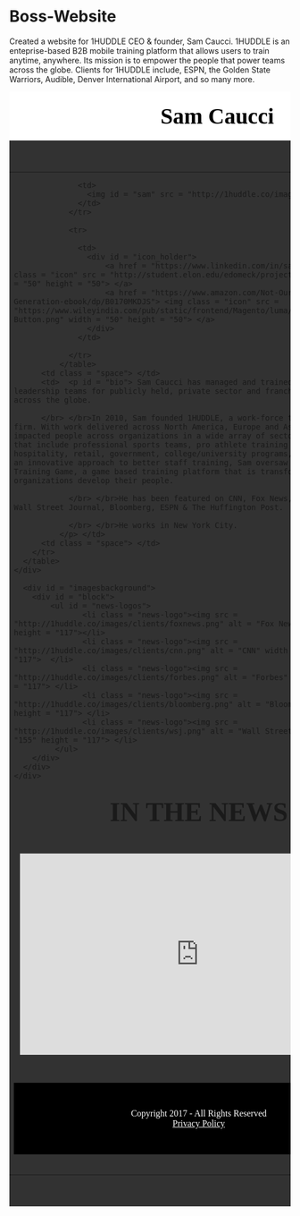 # Boss-Website

Created a website for 1HUDDLE CEO & founder, Sam Caucci. 1HUDDLE is an enteprise-based B2B mobile training platform that allows users to train anytime, anywhere. Its mission is to empower the people that power teams across the globe. Clients for 1HUDDLE include, ESPN, the Golden State Warriors, Audible, Denver International Airport, and so many more. 

<!DOCTYPE html>
<html>

<head>

<link href='https://fonts.googleapis.com/css?family=Raleway' rel='stylesheet'>

<style>
#header_container{
  background-color: white;
  background-size:cover;
  padding-top: 20px;
  padding-bottom: 20px;
}
#header_text{
  color: black;
  text-align: right;
  font-family: 'Raleway';
  font-size: 40px;
  font-weight: 900;
  padding-right: 30px;
  font-stretch: expanded;
}
#imagesbackground {
  background-color: #D3D3D3;
  margin-top:0;
  margin-bottom:0;
  padding: 0;
  margin: 0 0;
}
#block{
  display: block;
}
#news-logos{
  text-align: center !important;
}
#background_sam{
  background-image: url(http://1huddle.co/images/team/sam2.png);
  background-size:cover;
}
#overlay{
  background-color: rgba(0,0,0,0.8);
}
#sam{
  padding-left: 100px;
  width: 300px;
  height: 300px;
}
#bio {
  color: white;
  font-family:  'Raleway';
  font-size: 16px;
  font-weight:normal;
  font-stretch: condensed;
}
@media only screen and (max-width: 2000px){
  #child_div{
    padding-top: 90px;
    padding-bottom: 80px;
  }
}
@media only screen and (max-width:1300px){
  #child_div{
    padding-top: 40px;
    padding-bottom: 40px;
  }
}
.icon{
  padding-left:10px;
  padding-right:10px;
  padding-top: 10px;
}
#video{
  padding-top: 50px;
  padding-bottom: 50px;
  text-align:center;
}
#InTheNews{
  padding-top: 20px;
  text-align:center;
  font: 900 48px/48px 'Raleway', sans-serif;
  font-family:  'Raleway';
}
@media only screen and (max-width:2000px){
  .space{
    width: 200px;
  }
}
@media only screen and (max-width:1300px){
  .space{
    width: 50px;
  }
}
footer{
  text-align:center;
  color:white;
  background-color:black;
  padding-top: 30px;
  padding-bottom: 30px;
  font-family:'Raleway';
  font-weight: 400;
}
#icon_holder{
  padding-left:100px;
  display:block;
  text-align:center;
}
a{
  color:white;
}
li.news-logo{
  display:inline-block;
  padding-right: 40px;
  padding-left: 40px;
}
</style>

  <div id = "header_container">
    <div id = "header_text">
      Sam Caucci
    </div>
  </div>

</head>


<body>

<div id = "background_sam">

  <div id = "overlay">
    <div id = "child_div">
      <table>
        <tr>
          <td>
              <table>
                <tr>

                  <td>
                    <img id = "sam" src = "http://1huddle.co/images/team/sam.png">
                  </td>
                </tr>

                <tr>

                  <td>
                    <div id = "icon_holder">
                        <a href = "https://www.linkedin.com/in/samcaucci/"> <img class = "icon" src = "http://student.elon.edu/edomeck/project4/linked.png" width = "50" height = "50"> </a>
                        <a href = "https://www.amazon.com/Not-Our-Job-Destroyed-Generation-ebook/dp/B0170MKDJS"> <img class = "icon" src = "https://www.wileyindia.com/pub/static/frontend/Magento/luma/en_US/images/Amazon-Button.png" width = "50" height = "50"> </a>
                    </div>
                  </td>

                </tr>
              </table>
          <td class = "space"> </td>
          <td>  <p id = "bio"> Sam Caucci has managed and trained sales and leadership teams for publicly held, private sector and franchised companies across the globe.

          </br> </br>In 2010, Sam founded 1HUDDLE, a work-force training & consulting firm. With work delivered across North America, Europe and Asia, 1HUDDLE has impacted people across organizations in a wide array of sectors, with clients that include professional sports teams, pro athlete training facilities, hospitality, retail, government, college/university programs, and more. Applying an innovative approach to better staff training, Sam oversaw the creation of The Training Game, a game based training platform that is transforming the way organizations develop their people.

                </br> </br>He has been featured on CNN, Fox News, Fox Business, The Wall Street Journal, Bloomberg, ESPN & The Huffington Post.

                </br> </br>He works in New York City.
              </p> </td>
          <td class = "space"> </td>
        </tr>
      </table>
    </div>

      <div id = "imagesbackground">
        <div id = "block">
            <ul id = "news-logos">
                   <li class = "news-logo"><img src = "http://1huddle.co/images/clients/foxnews.png" alt = "Fox News" width = "155" height = "117"></li>
                   <li class = "news-logo"><img src = "http://1huddle.co/images/clients/cnn.png" alt = "CNN" width = "155" height = "117">  </li>
                   <li class = "news-logo"><img src = "http://1huddle.co/images/clients/forbes.png" alt = "Forbes" width = "155" height = "117"> </li>
                   <li class = "news-logo"><img src = "http://1huddle.co/images/clients/bloomberg.png" alt = "Bloomberg" width = "155" height = "117"> </li>
                   <li class = "news-logo"><img src = "http://1huddle.co/images/clients/wsj.png" alt = "Wall Street Journal" width = "155" height = "117"> </li>
             </ul>
        </div>
      </div>
    </div>

</div>

<div>
  <div id = "InTheNews">
    IN THE NEWS
  </div>

  <div id = "video">
    <iframe src="https://player.vimeo.com/video/228872552" width="640" height="360" frameborder="0" webkitallowfullscreen mozallowfullscreen allowfullscreen></iframe>
  </div>
</div>

</body>

<footer>

  Copyright 2017 - All Rights Reserved </br>
  <a href = "http://google.com"> Privacy Policy </a>

</footer>

</html>
